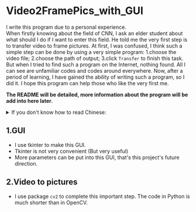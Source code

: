# Video2FramePics_with_GUI
I write this program due to a personal experience.  
When firstly knowing about the field of CNN, I ask an elder student about what should I do if I want to enter this field. He told me the very first step is to transfer video to frame pictures. At first, I was confused, I think such a simple step can be done by using a very simple program: 1.choose the video file; 2.choose the path of output; 3.click <code>Transfer</code> to finish this task. But when I tried to find such a program on the Internet, nothing found. All I can see are unfamiliar codes and codes around everywhere.
Now, after a period of learning, I have gained the ability of writing such a program, so I did it. I hope this program can help those who like the very first me.

**The README will be detailed, more information about the program will be add into here later.**  
  
<details>
  <summary>If you don't know how to read Chinese:  </summary>
  <p>目前绝大多数的注释还是中文的，可能会对你的阅读造成影响；之后我将会上传中文、英文两个注释版本的py文件</p>  
</details>  
  
## 1.GUI  
* I use tkinter to make this GUI.
* Tkinter is not very convenient (But very useful)
* More parameters can be put into this GUI, that's this project's future direction.

## 2.Video to pictures
* I use package <code>cv2</code> to complete this important step. The code in Python is much shorter than in OpenCV.
